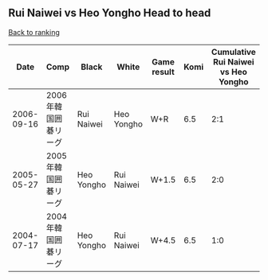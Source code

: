 ## Rui Naiwei vs Heo Yongho Head to head

[Back to ranking](../../index.md)




| **Date** | **Comp** | **Black** | **White** | **Game result** | **Komi** | **Cumulative Rui Naiwei vs Heo Yongho** | **Rui Naiwei streak** | **Heo Yongho streak** | 
| --- | --- | --- | --- | --- | --- | --- | --- | --- |
| 2006-09-16 | 2006年韓国囲碁リーグ | Rui Naiwei | Heo Yongho | W+R | 6.5 | 2:1 | 0 | 1 | 
| 2005-05-27 | 2005年韓国囲碁リーグ | Heo Yongho | Rui Naiwei | W+1.5 | 6.5 | 2:0 | 2 | 0 | 
| 2004-07-17 | 2004年韓国囲碁リーグ | Heo Yongho | Rui Naiwei | W+4.5 | 6.5 | 1:0 | 1 | 0 |




